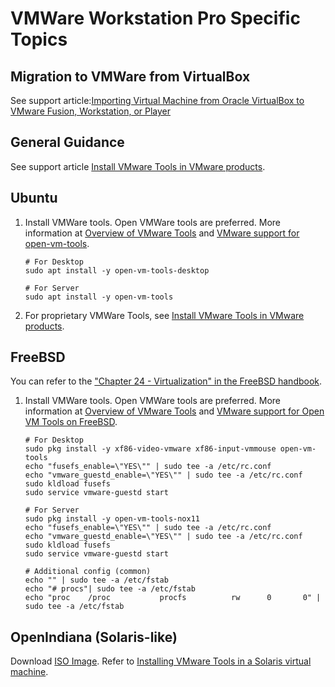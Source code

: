 # VMWare Workstation Pro Specific Topics

## Migration to VMWare from VirtualBox

See support article:[Importing Virtual Machine from Oracle VirtualBox to VMware Fusion, Workstation,
or Player][1]

## General Guidance

See support article [Install VMware Tools in VMware products][6].

## Ubuntu

1. Install VMWare tools. Open VMWare tools are preferred. More information at [Overview of VMware Tools][2] and [VMware support for open-vm-tools][3].

   ```shell
   # For Desktop
   sudo apt install -y open-vm-tools-desktop

   # For Server
   sudo apt install -y open-vm-tools
   ```

2. For proprietary VMWare Tools, see [Install VMware Tools in VMware products][4].

## FreeBSD

You can refer to the ["Chapter 24 - Virtualization" in the FreeBSD handbook](https://docs.freebsd.org/en/books/handbook/virtualization/).

1. Install VMWare tools. Open VMWare tools are preferred. More information at [Overview of VMware Tools][2] and [VMware support for Open VM Tools on FreeBSD][5].

   ```shell
   # For Desktop
   sudo pkg install -y xf86-video-vmware xf86-input-vmmouse open-vm-tools
   echo "fusefs_enable=\"YES\"" | sudo tee -a /etc/rc.conf
   echo "vmware_guestd_enable=\"YES\"" | sudo tee -a /etc/rc.conf
   sudo kldload fusefs
   sudo service vmware-guestd start

   # For Server
   sudo pkg install -y open-vm-tools-nox11
   echo "fusefs_enable=\"YES\"" | sudo tee -a /etc/rc.conf
   echo "vmware_guestd_enable=\"YES\"" | sudo tee -a /etc/rc.conf
   sudo kldload fusefs
   sudo service vmware-guestd start

   # Additional config (common)
   echo "" | sudo tee -a /etc/fstab
   echo "# procs"| sudo tee -a /etc/fstab
   echo "proc    /proc           procfs          rw      0       0" | sudo tee -a /etc/fstab
   ```

## OpenIndiana (Solaris-like)

Download [ISO Image](https://packages-prod.broadcom.com/tools/frozen/solaris/solaris.iso).
Refer to [Installing VMware Tools in a Solaris virtual machine][7].

[1]: https://knowledge.broadcom.com/external/article/341189/importing-virtual-machine-from-oracle-vi.html
[2]: https://knowledge.broadcom.com/external/article?articleNumber=315382
[3]: https://knowledge.broadcom.com/external/article?articleNumber=313456
[4]: https://knowledge.broadcom.com/external/article/315363
[5]: https://knowledge.broadcom.com/external/article/342627/vmware-support-for-open-vm-tools-on-free.html
[6]: https://knowledge.broadcom.com/external/article?legacyId=1014294
[7]: https://knowledge.broadcom.com/external/article/328233
